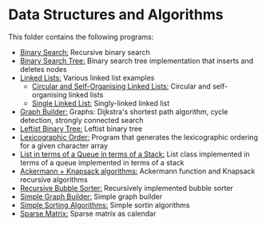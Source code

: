 # Data Structures and Algorithms

This folder contains the following programs:

* [Binary Search:](https://github.com/Carla-de-Beer/Java/tree/master/Data%20Structures%20and%20Algorithms/Binary%20Search) Recursive binary search
* [Binary Search Tree:](https://github.com/Carla-de-Beer/Java/tree/master/Data%20Structures%20and%20Algorithms/Binary%20Search%20Tree) Binary search tree implementation that inserts and deletes nodes
* [Linked Lists:](https://github.com/Carla-de-Beer/Java/tree/master/Data%20Structures%20and%20Algorithms/Linked%20Lists) Various linked list examples
  * [Circular and Self-Organising Linked Lists:](https://github.com/Carla-de-Beer/Java/tree/master/Data%20Structures%20and%20Algorithms/Linked%20Lists/Circular%20and%20Self-Organising%20Linked%20Lists) Circular and self-organising linked lists
  * [Single Linked List:](https://github.com/Carla-de-Beer/Java/tree/master/Data%20Structures%20and%20Algorithms/Linked%20Lists/Single%20Linked%20List) Singly-linked linked list
* [Graph Builder:](https://github.com/Carla-de-Beer/Java/tree/master/Data%20Structures%20and%20Algorithms/Graph%20Builder%20-%20Dijkstra%2C%20cycle%20detection%2C%20strongly%20connected%20search) Graphs: Dijkstra's shortest path algorithm, cycle detection, strongly connected search
* [Leftist Binary Tree:](https://github.com/Carla-de-Beer/Java/tree/master/Data%20Structures%20and%20Algorithms/Leftist%20Binary%20Tree) Leftist binary tree
* [Lexicographic Order:](https://github.com/Carla-de-Beer/Java/tree/master/Data%20Structures%20and%20Algorithms/LexicographicOrder) Program that generates the lexicographic ordering for a given character array
* [List in terms of a Queue in terms of a Stack:](https://github.com/Carla-de-Beer/Java/tree/master/Data%20Structures%20and%20Algorithms/List%20in%20terms%20of%20a%20Queue%20in%20terms%20of%20a%20Stack) List class implemented in terms of a queue implemented in terms of a stack
* [Ackermann + Knapsack algorithms:](https://github.com/Carla-de-Beer/Java/tree/master/Data%20Structures%20and%20Algorithms/Recursion%20-%20Ackermann%20%2B%20Knapsack%20algorithms) Ackermann function and Knapsack recursive algorithms
* [Recursive Bubble Sorter:](https://github.com/Carla-de-Beer/Java/tree/master/Data%20Structures%20and%20Algorithms/Recursive%20Bubble%20Sorter) Recursively implemented bubble sorter
* [Simple Graph Builder:](https://github.com/Carla-de-Beer/Java/tree/master/Data%20Structures%20and%20Algorithms/Simple%20Graph%20Builder) Simple graph builder
* [Simple Sorting Algorithms:](https://github.com/Carla-de-Beer/Java/tree/master/Data%20Structures%20and%20Algorithms/Simple%20Sorting%20Algorithms) Simple sortin algorithms
* [Sparse Matrix:](https://github.com/Carla-de-Beer/Java/tree/master/Data%20Structures%20and%20Algorithms/Sparse%20Matrix) Sparse matrix as calendar
